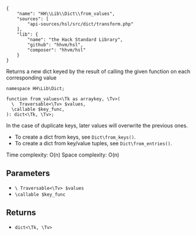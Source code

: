 ``` yamlmeta
{
    "name": "HH\\Lib\\Dict\\from_values",
    "sources": [
        "api-sources/hsl/src/dict/transform.php"
    ],
    "lib": {
        "name": "the Hack Standard Library",
        "github": "hhvm/hsl",
        "composer": "hhvm/hsl"
    }
}
```




Returns a new dict keyed by the result of calling the given function on each
corresponding value




``` Hack
namespace HH\Lib\Dict;

function from_values<\Tk as arraykey, \Tv>(
  \  Traversable<\Tv> $values,
  \callable $key_func,
): dict<\Tk, \Tv>;
```




In the case of duplicate keys, later values will
overwrite the previous ones.




+ To create a dict from keys, see ` Dict\from_keys() `.
+ To create a dict from key/value tuples, see ` Dict\from_entries() `.




Time complexity: O(n)
Space complexity: O(n)




## Parameters




* ` \ Traversable<\Tv> $values `
* ` \callable $key_func `




## Returns




- ` dict<\Tk, \Tv> `
<!-- HHAPIDOC -->
